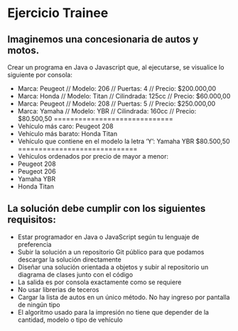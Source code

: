 # Ejercicio Trainee

## Imaginemos una concesionaria de autos y motos.
Crear  un programa en Java o Javascript que, al ejecutarse, se visualice lo siguiente por consola:  

* Marca: Peugeot // Modelo: 206 // Puertas: 4 // Precio: $200.000,00
* Marca: Honda // Modelo: Titan // Cilindrada: 125cc // Precio: $60.000,00
* Marca: Peugeot // Modelo: 208 // Puertas: 5 // Precio: $250.000,00
* Marca: Yamaha // Modelo: YBR // Cilindrada: 160cc // Precio: $80.500,50
=============================
* Vehículo más caro: Peugeot 208
* Vehículo más barato: Honda Titan
* Vehículo que contiene en el modelo la letra ‘Y’: Yamaha YBR $80.500,50
=============================
* Vehículos ordenados por precio de mayor a menor:
* Peugeot 208
* Peugeot 206
* Yamaha YBR
* Honda Titan

## La solución debe cumplir con los siguientes requisitos:  
* Estar programador en Java o JavaScript según tu lenguaje de preferencia
* Subir la solución a un repositorio Git público para que podamos descargar la solución directamente  
* Diseñar una solución orientada a objetos y subir al repositorio un diagrama de clases junto con el código  
* La salida es por consola exactamente como se requiere
* No usar librerias de teceros
* Cargar la lista de autos en un único método. No hay ingreso por pantalla de ningún tipo
* El algoritmo usado para la impresión no tiene que depender de la cantidad, modelo o tipo de vehículo 